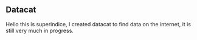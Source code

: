 Datacat
--
Hello this is superindice, I created datacat to find data on the internet, it is still very much in progress.

